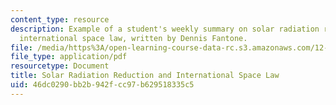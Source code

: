 ```yaml
---
content_type: resource
description: Example of a student's weekly summary on solar radiation reduction and
  international space law, written by Dennis Fantone.
file: /media/https%3A/open-learning-course-data-rc.s3.amazonaws.com/12-085-seminar-in-environmental-science-spring-2008/46dc0290bb2b942fcc97b629518335c5_fontone_w8.pdf
file_type: application/pdf
resourcetype: Document
title: Solar Radiation Reduction and International Space Law
uid: 46dc0290-bb2b-942f-cc97-b629518335c5
---
```

